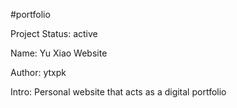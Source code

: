 #portfolio

Project Status: active

Name: Yu Xiao Website

Author: ytxpk

Intro: Personal website that acts as a digital portfolio
